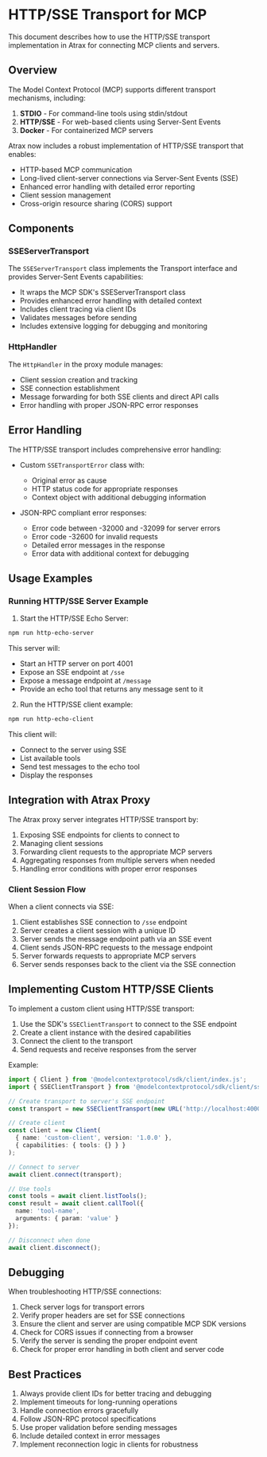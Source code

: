 # HTTP/SSE Transport for MCP

This document describes how to use the HTTP/SSE transport implementation in Atrax for connecting MCP clients and servers.

## Overview

The Model Context Protocol (MCP) supports different transport mechanisms, including:

1. **STDIO** - For command-line tools using stdin/stdout
2. **HTTP/SSE** - For web-based clients using Server-Sent Events
3. **Docker** - For containerized MCP servers

Atrax now includes a robust implementation of HTTP/SSE transport that enables:

- HTTP-based MCP communication
- Long-lived client-server connections via Server-Sent Events (SSE)
- Enhanced error handling with detailed error reporting
- Client session management
- Cross-origin resource sharing (CORS) support

## Components

### SSEServerTransport

The `SSEServerTransport` class implements the Transport interface and provides Server-Sent Events capabilities:

- It wraps the MCP SDK's SSEServerTransport class
- Provides enhanced error handling with detailed context
- Includes client tracing via client IDs
- Validates messages before sending
- Includes extensive logging for debugging and monitoring

### HttpHandler

The `HttpHandler` in the proxy module manages:

- Client session creation and tracking
- SSE connection establishment
- Message forwarding for both SSE clients and direct API calls
- Error handling with proper JSON-RPC error responses

## Error Handling

The HTTP/SSE transport includes comprehensive error handling:

- Custom `SSETransportError` class with:
  - Original error as cause
  - HTTP status code for appropriate responses
  - Context object with additional debugging information

- JSON-RPC compliant error responses:
  - Error code between -32000 and -32099 for server errors
  - Error code -32600 for invalid requests
  - Detailed error messages in the response
  - Error data with additional context for debugging

## Usage Examples

### Running HTTP/SSE Server Example

1. Start the HTTP/SSE Echo Server:

```bash
npm run http-echo-server
```

This server will:
- Start an HTTP server on port 4001
- Expose an SSE endpoint at `/sse`
- Expose a message endpoint at `/message`
- Provide an echo tool that returns any message sent to it

2. Run the HTTP/SSE client example:

```bash
npm run http-echo-client
```

This client will:
- Connect to the server using SSE
- List available tools
- Send test messages to the echo tool
- Display the responses

## Integration with Atrax Proxy

The Atrax proxy server integrates HTTP/SSE transport by:

1. Exposing SSE endpoints for clients to connect to
2. Managing client sessions
3. Forwarding client requests to the appropriate MCP servers
4. Aggregating responses from multiple servers when needed
5. Handling error conditions with proper error responses

### Client Session Flow

When a client connects via SSE:

1. Client establishes SSE connection to `/sse` endpoint
2. Server creates a client session with a unique ID
3. Server sends the message endpoint path via an SSE event
4. Client sends JSON-RPC requests to the message endpoint
5. Server forwards requests to appropriate MCP servers
6. Server sends responses back to the client via the SSE connection

## Implementing Custom HTTP/SSE Clients

To implement a custom client using HTTP/SSE transport:

1. Use the SDK's `SSEClientTransport` to connect to the SSE endpoint
2. Create a client instance with the desired capabilities
3. Connect the client to the transport
4. Send requests and receive responses from the server

Example:

```typescript
import { Client } from '@modelcontextprotocol/sdk/client/index.js';
import { SSEClientTransport } from '@modelcontextprotocol/sdk/client/sse.js';

// Create transport to server's SSE endpoint
const transport = new SSEClientTransport(new URL('http://localhost:4000/sse'));

// Create client
const client = new Client(
  { name: 'custom-client', version: '1.0.0' },
  { capabilities: { tools: {} } }
);

// Connect to server
await client.connect(transport);

// Use tools
const tools = await client.listTools();
const result = await client.callTool({
  name: 'tool-name',
  arguments: { param: 'value' }
});

// Disconnect when done
await client.disconnect();
```

## Debugging

When troubleshooting HTTP/SSE connections:

1. Check server logs for transport errors
2. Verify proper headers are set for SSE connections
3. Ensure the client and server are using compatible MCP SDK versions
4. Check for CORS issues if connecting from a browser
5. Verify the server is sending the proper endpoint event
6. Check for proper error handling in both client and server code

## Best Practices

1. Always provide client IDs for better tracing and debugging
2. Implement timeouts for long-running operations
3. Handle connection errors gracefully
4. Follow JSON-RPC protocol specifications
5. Use proper validation before sending messages
6. Include detailed context in error messages
7. Implement reconnection logic in clients for robustness
